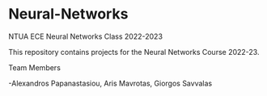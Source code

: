 # Neural-Networks
NTUA ECE Neural Networks Class 2022-2023


This repository contains projects for the Neural Networks Course 2022-23.


Team Members

  -Alexandros Papanastasiou,
  Aris Mavrotas,
  Giorgos Savvalas
